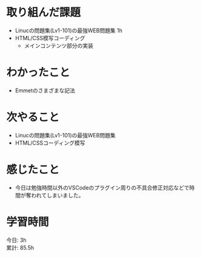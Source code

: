 # 取り組んだ課題 
- Linucの問題集(Lv1-101)の最強WEB問題集 1h  
- HTML/CSS模写コーディング
  - メインコンテンツ部分の実装
# わかったこと   
- Emmetのさまざまな記法
# 次やること
- Linucの問題集(Lv1-101)の最強WEB問題集
- HTML/CSSコーディング模写
# 感じたこと
- 今日は勉強時間以外のVSCodeのプラグイン周りの不具合修正対応などで時間が奪われてしまいました。
# 学習時間  
今日: 3h  
累計: 85.5h 
